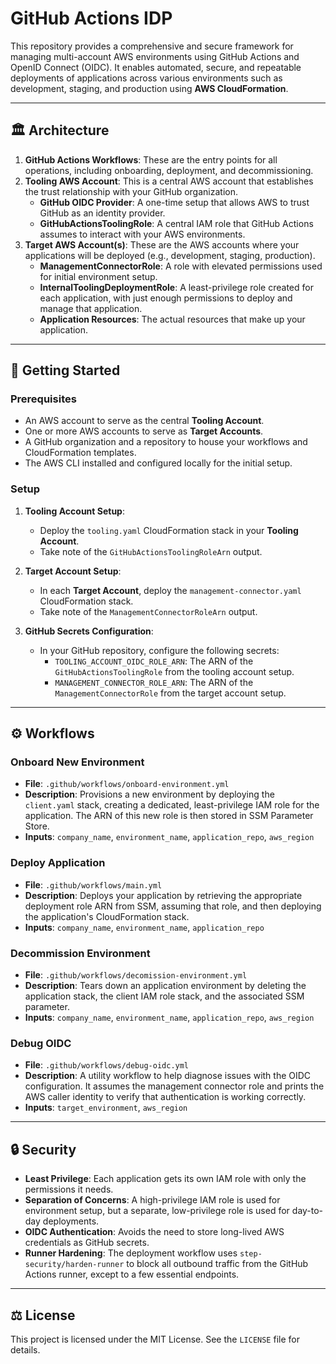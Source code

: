 # GitHub Actions IDP

This repository provides a comprehensive and secure framework for managing multi-account AWS environments using GitHub Actions and OpenID Connect (OIDC). It enables automated, secure, and repeatable deployments of applications across various environments such as development, staging, and production using **AWS CloudFormation**.

-----

## 🏛️ Architecture

1. **GitHub Actions Workflows**: These are the entry points for all operations, including onboarding, deployment, and decommissioning.
2. **Tooling AWS Account**: This is a central AWS account that establishes the trust relationship with your GitHub organization.
      * **GitHub OIDC Provider**: A one-time setup that allows AWS to trust GitHub as an identity provider.
      * **GitHubActionsToolingRole**: A central IAM role that GitHub Actions assumes to interact with your AWS environments.
3. **Target AWS Account(s)**: These are the AWS accounts where your applications will be deployed (e.g., development, staging, production).
      * **ManagementConnectorRole**: A role with elevated permissions used for initial environment setup.
      * **InternalToolingDeploymentRole**: A least-privilege role created for each application, with just enough permissions to deploy and manage that application.
      * **Application Resources**: The actual resources that make up your application.

-----

## 🚀 Getting Started

### Prerequisites

* An AWS account to serve as the central **Tooling Account**.
* One or more AWS accounts to serve as **Target Accounts**.
* A GitHub organization and a repository to house your workflows and CloudFormation templates.
* The AWS CLI installed and configured locally for the initial setup.

### Setup

1. **Tooling Account Setup**:

      * Deploy the `tooling.yaml` CloudFormation stack in your **Tooling Account**.
      * Take note of the `GitHubActionsToolingRoleArn` output.

2. **Target Account Setup**:

      * In each **Target Account**, deploy the `management-connector.yaml` CloudFormation stack.
      * Take note of the `ManagementConnectorRoleArn` output.

3. **GitHub Secrets Configuration**:

      * In your GitHub repository, configure the following secrets:
          * `TOOLING_ACCOUNT_OIDC_ROLE_ARN`: The ARN of the `GitHubActionsToolingRole` from the tooling account setup.
          * `MANAGEMENT_CONNECTOR_ROLE_ARN`: The ARN of the `ManagementConnectorRole` from the target account setup.

-----

## ⚙️ Workflows

### Onboard New Environment

* **File**: `.github/workflows/onboard-environment.yml`
* **Description**: Provisions a new environment by deploying the `client.yaml` stack, creating a dedicated, least-privilege IAM role for the application. The ARN of this new role is then stored in SSM Parameter Store.
* **Inputs**: `company_name`, `environment_name`, `application_repo`, `aws_region`

### Deploy Application

* **File**: `.github/workflows/main.yml`
* **Description**: Deploys your application by retrieving the appropriate deployment role ARN from SSM, assuming that role, and then deploying the application's CloudFormation stack.
* **Inputs**: `company_name`, `environment_name`, `application_repo`

### Decommission Environment

* **File**: `.github/workflows/decomission-environment.yml`
* **Description**: Tears down an application environment by deleting the application stack, the client IAM role stack, and the associated SSM parameter.
* **Inputs**: `company_name`, `environment_name`, `application_repo`, `aws_region`

### Debug OIDC

* **File**: `.github/workflows/debug-oidc.yml`
* **Description**: A utility workflow to help diagnose issues with the OIDC configuration. It assumes the management connector role and prints the AWS caller identity to verify that authentication is working correctly.
* **Inputs**: `target_environment`, `aws_region`

-----

## 🔒 Security

* **Least Privilege**: Each application gets its own IAM role with only the permissions it needs.
* **Separation of Concerns**: A high-privilege IAM role is used for environment setup, but a separate, low-privilege role is used for day-to-day deployments.
* **OIDC Authentication**: Avoids the need to store long-lived AWS credentials as GitHub secrets.
* **Runner Hardening**: The deployment workflow uses `step-security/harden-runner` to block all outbound traffic from the GitHub Actions runner, except to a few essential endpoints.

-----

## ⚖️ License

This project is licensed under the MIT License. See the `LICENSE` file for details.
